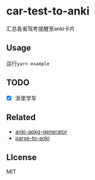 # car-test-to-anki
汇总各省驾考提醒至anki卡片
## Usage
运行`yarn example`


## TODO
- [x] 浙里学车

## Related

- [anki-apkg-generator](https://github.com/babycannotsay/anki-apkg-generator)
- [parse-to-anki](https://github.com/babycannotsay/parse-to-anki)

## LIcense

MIT

